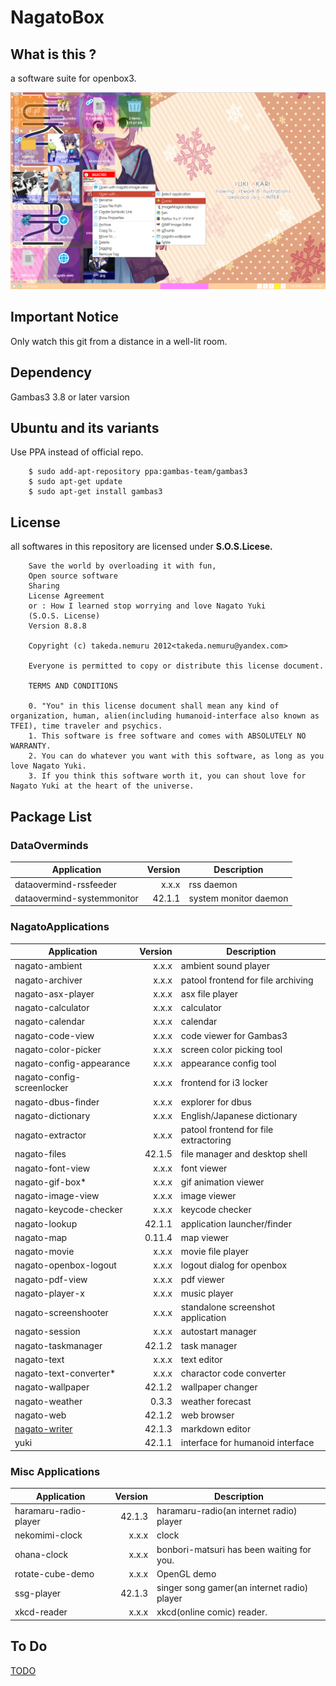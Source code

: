 # NagatoBox

## What is this ?

a software suite for openbox3.

![NAGATO_MACRO_IMAGE](./readme_extra/screenshot_001.png)

## Important Notice

Only watch this git from a distance in a well-lit room.

## Dependency

Gambas3 3.8 or later varsion

## Ubuntu and its variants

Use PPA instead of official repo.

```
    $ sudo add-apt-repository ppa:gambas-team/gambas3
    $ sudo apt-get update
    $ sudo apt-get install gambas3 
``` 

## License

all softwares in this repository are licensed under **S.O.S.Licese.**

```
    Save the world by overloading it with fun,
    Open source software
    Sharing
    License Agreement
    or : How I learned stop worrying and love Nagato Yuki
    (S.O.S. License)
    Version 8.8.8

    Copyright (c) takeda.nemuru 2012<takeda.nemuru@yandex.com>

    Everyone is permitted to copy or distribute this license document.

    TERMS AND CONDITIONS

    0. "You" in this license document shall mean any kind of organization, human, alien(including humanoid-interface also known as TFEI), time traveler and psychics.
    1. This software is free software and comes with ABSOLUTELY NO WARRANTY.
    2. You can do whatever you want with this software, as long as you love Nagato Yuki.
    3. If you think this software worth it, you can shout love for Nagato Yuki at the heart of the universe.
```

## Package List

### DataOverminds

Application			|Version	|Description
---			|----:	|----
dataovermind-rssfeeder		|x.x.x	|rss daemon
dataovermind-systemmonitor	|42.1.1	|system monitor daemon

### NagatoApplications

Application			|Version	|Description
---			|----:	|----
nagato-ambient		|x.x.x	|ambient sound player
nagato-archiver		|x.x.x	|patool frontend for file archiving
nagato-asx-player		|x.x.x	|asx file player
nagato-calculator		|x.x.x	|calculator
nagato-calendar		|x.x.x	|calendar
nagato-code-view		|x.x.x	|code viewer for Gambas3
nagato-color-picker		|x.x.x	|screen color picking tool
nagato-config-appearance	|x.x.x	|appearance config tool
nagato-config-screenlocker	|x.x.x	|frontend for i3 locker
nagato-dbus-finder		|x.x.x	|explorer for dbus
nagato-dictionary		|x.x.x	|English/Japanese dictionary
nagato-extractor		|x.x.x	|patool frontend for file extractoring
nagato-files			|42.1.5	|file manager and desktop shell
nagato-font-view		|x.x.x	|font viewer
nagato-gif-box*		|x.x.x	|gif animation viewer
nagato-image-view		|x.x.x	|image viewer
nagato-keycode-checker	|x.x.x	|keycode checker
nagato-lookup		|42.1.1	|application launcher/finder
nagato-map		|0.11.4	|map viewer
nagato-movie		|x.x.x	|movie file player
nagato-openbox-logout		|x.x.x	|logout dialog for openbox
nagato-pdf-view		|x.x.x	|pdf viewer
nagato-player-x		|x.x.x	|music player
nagato-screenshooter		|x.x.x	|standalone screenshot application
nagato-session		|x.x.x	|autostart manager
nagato-taskmanager		|42.1.2	|task manager
nagato-text			|x.x.x	|text editor
nagato-text-converter*		|x.x.x	|charactor code converter
nagato-wallpaper		|42.1.2	|wallpaper changer
nagato-weather		|0.3.3	|weather forecast
nagato-web		|42.1.2	|web browser
[nagato-writer](./readme_extra/nagato-writer)		|42.1.3	|markdown editor
yuki			|42.1.1	|interface for humanoid interface

### Misc Applications

Application			|Version	|Description
---			|----:	|----
haramaru-radio-player		|42.1.3	|haramaru-radio(an internet radio) player
nekomimi-clock		|x.x.x	|clock
ohana-clock		|x.x.x	|bonbori-matsuri has been waiting for you.
rotate-cube-demo		|x.x.x	|OpenGL demo
ssg-player			|42.1.3	|singer song gamer(an internet radio) player
xkcd-reader			|x.x.x	|xkcd(online comic) reader.

## To Do

[TODO](./readme_extra/NagatoBox_15.09_Summer_Camp_2015.md)
